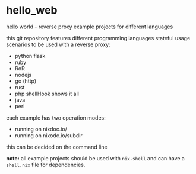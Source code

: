 # hello_web
hello world - reverse proxy example projects for different languages

this git repository features different programming languages stateful usage scenarios to be used with a reverse proxy:

- python flask
- ruby
- RoR
- nodejs
- go (http)
- rust
- php
  shellHook shows it all
- java
- perl

each example has two operation modes:

- running on nixdoc.io/
- running on nixodc.io/subdir

this can be decided on the command line

**note:** all example projects should be used with `nix-shell` and can have a `shell.nix` file for dependencies.

